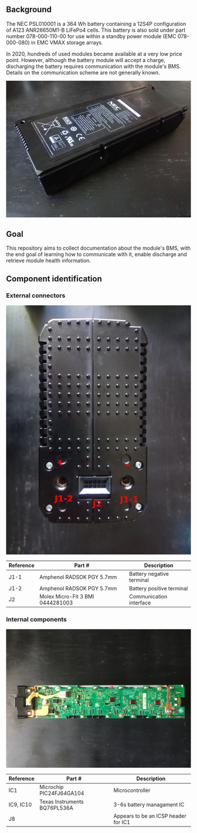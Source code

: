 ## Background

The NEC PSL010001 is a 364 Wh battery containing a 12S4P configuration of A123 ANR26650M1-B LiFePo4 cells. This battery is also sold under part number 078-000-110-00 for use within a standby power module (EMC 078-000-080) in EMC VMAX storage arrays.

In 2020, hundreds of used modules became available at a very low price point. However, although the battery module will accept a charge, discharging the battery requires communication with the module's BMS. Details on the communication scheme are not generally known.

![Overview](images/overview.JPG)

## Goal

This repository aims to collect documentation about the module's BMS, with the end goal of learning how to communicate with it, enable discharge and retrieve module health information.

## Component identification

### External connectors

![External connectors](images/connector_view_highlights.JPG)

| Reference | Part # | Description |
| --- | --- | --- |
| J1-1 | Amphenol RADSOK PGY 5.7mm | Battery negative terminal |
| J1-2 | Amphenol RADSOK PGY 5.7mm | Battery positive terminal |
| J2 | Molex Micro-Fit 3 BMI 0444281003 | Communication interface |

### Internal components

![BMS board](images/bms_highlights.JPG)

| Reference | Part # | Description |
| --- | --- | --- |
| IC1 | Microchip PIC24FJ64GA104  | Microcontroller |
| IC9, IC10 | Texas Instruments BQ76PL536A | 3-6s battery managament IC |
| J8 | | Appears to be an ICSP header for IC1 |
